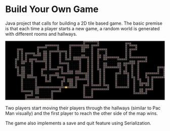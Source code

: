 # Build Your Own Game 

Java project that calls for building a 2D tile based game. The basic premise is that each time a player starts a new game, a random world is generated with different rooms and hallways. 

<img src="pic.jpg">

Two players start moving their players through the hallways (similar to Pac Man visually) and the first player to reach the other side of the map wins. 

The game also implements a save and quit feature using Serialization. 
